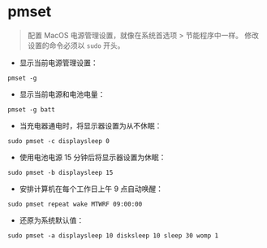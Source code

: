 # pmset

> 配置 MacOS 电源管理设置，就像在系统首选项 > 节能程序中一样。
> 修改设置的命令必须以 `sudo` 开头。

- 显示当前电源管理设置：

`pmset -g`

- 显示当前电源和电池电量：

`pmset -g batt`

- 当充电器通电时，将显示器设置为从不休眠：

`sudo pmset -c displaysleep 0`

- 使用电池电源 15 分钟后将显示器设置为休眠：

`sudo pmset -b displaysleep 15`

- 安排计算机在每个工作日上午 9 点自动唤醒：

`sudo pmset repeat wake MTWRF 09:00:00`

- 还原为系统默认值：

`sudo pmset -a displaysleep 10 disksleep 10 sleep 30 womp 1`
